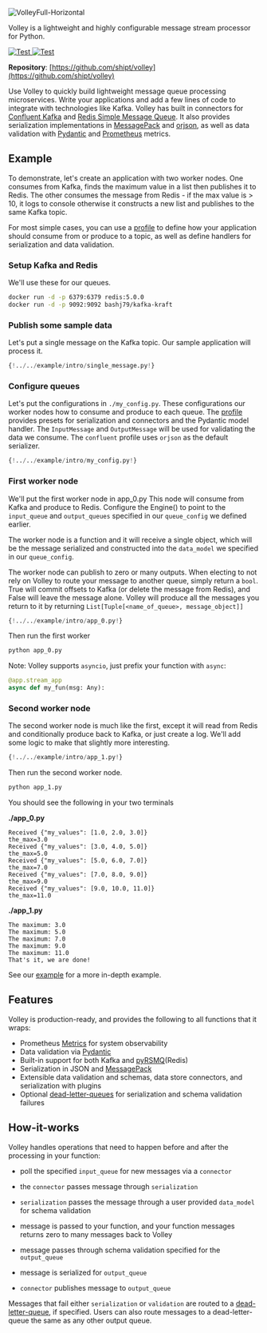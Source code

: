 ![VolleyFull-Horizontal](https://user-images.githubusercontent.com/81711984/149005139-f0441dcf-c76e-4112-baf1-998d0a6abdbb.png)


Volley is a lightweight and highly configurable message stream processor for Python.

<a href="https://drone.shipt.com/shipt/py-volley" target="_blank">
    <img src="https://drone.shipt.com/api/badges/shipt/py-volley/status.svg?ref=refs/heads/main" alt="Test">
</a>
<a href="https://codecov.io/gh/shipt/py-volley" target="_blank">
    <img src="https://codecov.io/gh/shipt/py-volley/branch/main/graph/badge.svg?token=axP0uxJwPX" alt="Test">
</a>

**Repository**: [https://github.com/shipt/volley](https://github.com/shipt/volley)


Use Volley to quickly build lightweight message queue processing microservices. Write your applications and add a few lines of code to integrate with technologies like Kafka. Volley has built in connectors for [Confluent Kafka](https://github.com/confluentinc/confluent-kafka-python) and [Redis Simple Message Queue](https://github.com/mlasevich/PyRSMQ). It also provides serialization implementations in [MessagePack](https://github.com/msgpack/msgpack-python) and [orjson](https://github.com/ijl/orjson), as well as data validation with [Pydantic](https://github.com/samuelcolvin/pydantic) and [Prometheus](https://github.com/prometheus/client_python) metrics.


## Example

To demonstrate, let's create an application with two worker nodes. One consumes from Kafka, finds the maximum value in a list then publishes it to Redis. The other consumes the message from Redis - if the max value is > 10, it logs to console otherwise it constructs a new list and publishes to the same Kafka topic.

For most simple cases, you can use a [profile](./profiles.md) to define how your application should consume from or produce to a topic, as well as define handlers for serialization and data validation.

### Setup Kafka and Redis

We'll use these for our queues.

```bash
docker run -d -p 6379:6379 redis:5.0.0
docker run -d -p 9092:9092 bashj79/kafka-kraft
```

### Publish some sample data

Let's put a single message on the Kafka topic. Our sample application will process it.

```python
{!../../example/intro/single_message.py!}
```

### Configure queues

Let's put the configurations in `./my_config.py`. These configurations our worker nodes how to consume and produce to each queue. The [profile](./profiles.md) provides presets for serialization and connectors and the Pydantic model handler. The `InputMessage` and `OutputMessage` will be used for validating the data we consume. The `confluent` profile uses `orjson` as the default serializer.


```python
{!../../example/intro/my_config.py!}
```

### First worker node

We'll put the first worker node in app_0.py This node will consume from Kafka and produce to Redis. Configure the Engine() to point to the `input_queue` and `output_queues` specified in our `queue_config` we defined earlier.

The worker node is a function and it will receive a single object, which will be the message serialized and constructed into the `data_model` we specified in our `queue_config`.

The worker node can publish to zero or many outputs. When electing to not rely on Volley to route your message to another queue, simply return a `bool`. True will commit offsets to Kafka (or delete the message from Redis), and False will leave the message alone. Volley will produce all the messages you return to it by returning `List[Tuple[<name_of_queue>, message_object]]`

```python
{!../../example/intro/app_0.py!}
```

Then run the first worker

```bash
python app_0.py
```

Note: Volley supports `asyncio`, just prefix your function with `async`:
```python
@app.stream_app
async def my_fun(msg: Any):
```
### Second worker node

The second worker node is much like the first, except it will read from Redis and conditionally produce back to Kafka, or just create a log. We'll add some logic to make that slightly more interesting.

```python
{!../../example/intro/app_1.py!}
```

Then run the second worker node.

```bash
python app_1.py
```


You should see the following in your two terminals

__./app_0.py__
```
Received {"my_values": [1.0, 2.0, 3.0]}
the_max=3.0
Received {"my_values": [3.0, 4.0, 5.0]}
the_max=5.0
Received {"my_values": [5.0, 6.0, 7.0]}
the_max=7.0
Received {"my_values": [7.0, 8.0, 9.0]}
the_max=9.0
Received {"my_values": [9.0, 10.0, 11.0]}
the_max=11.0
```

__./app_1.py__
```
The maximum: 3.0
The maximum: 5.0
The maximum: 7.0
The maximum: 9.0
The maximum: 11.0
That's it, we are done!
```

See our [example](./example.md) for a more in-depth example.

## Features

Volley is production-ready, and provides the following to all functions that it wraps:

- Prometheus [Metrics](./metrics.md) for system observability
- Data validation via [Pydantic](https://pydantic-docs.helpmanual.io/)
- Built-in support for both Kafka and [pyRSMQ](https://github.com/mlasevich/PyRSMQ)(Redis)
- Serialization in JSON and [MessagePack](https://msgpack.org/index.html)
- Extensible data validation and schemas, data store connectors, and serialization with plugins
- Optional [dead-letter-queues](deadletterqueue.md) for serialization and schema validation failures

## How-it-works

Volley handles operations that need to happen before and after the processing in your function:

  - poll the specified `input_queue` for new messages via a `connector`

  - the `connector` passes message through `serialization`

  - `serialization` passes the message through a user provided `data_model` for schema validation

  - message is passed to your function, and your function messages returns zero to many messages back to Volley

  - message passes through schema validation specified for the `output_queue`

  - message is serialized for `output_queue`

  - `connector` publishes message to `output_queue`


Messages that fail either `serialization` or `validation` are routed to a [dead-letter-queue](./deadletterqueue.md), if specified. Users can also route messages to a dead-letter-queue the same as any other output queue.
